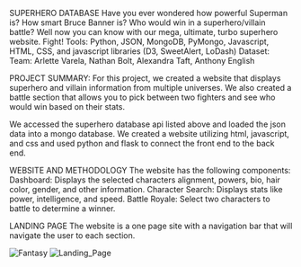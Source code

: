 SUPERHERO DATABASE
Have you ever wondered how powerful Superman is? How smart Bruce Banner is? Who would win in a superhero/villain battle? Well now you can know with our mega, ultimate, turbo superhero website. Fight!
Tools: Python, JSON, MongoDB, PyMongo, Javascript, HTML, CSS, and javascript libraries (D3, SweetAlert, LoDash)
Dataset:
Team: Arlette Varela, Nathan Bolt, Alexandra Taft, Anthony English

PROJECT SUMMARY:
For this project, we created a website that displays superhero and villain information from multiple universes. We also created a battle section that allows you to pick between two fighters and see who would win based on their stats.

We accessed the superhero database api listed above and loaded the json data into a mongo database. We created a website utilizing html, javascript, and css and used python and flask to connect the front end to the back end.


WEBSITE AND METHODOLOGY
The website has the following components:
Dashboard: Displays the selected characters alignment, powers, bio, hair color, gender, and other information.
Character Search: Displays stats like power, intelligence, and speed.
Battle Royale: Select two characters to battle to determine a winner.

LANDING PAGE
The website is a one page site with a navigation bar that will navigate the user to each section.

![Fantasy](Images/Fantasy.png)
![Landing_Page](assets/img/superhero_db/landing_page.jpg)